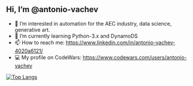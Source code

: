 ## Hi, I’m @antonio-vachev
- 👀 I’m interested in automation for the AEC industry, data science, generative art.
- 🌱 I’m currently learning Python-3.x and DynamoDS
- 📫 How to reach me: https://www.linkedin.com/in/antonio-vachev-4020a6121/
- 💻 My profile on CodeWars: https://www.codewars.com/users/antonio-vachev



[![Top Langs](https://github-readme-stats.vercel.app/api/top-langs/?username=antonio-vachev&layout=compact)](https://github.com/antonio-vachev/github-readme-stats)
<!---
antonio-vachev/antonio-vachev is a ✨ special ✨ repository because its `README.md` (this file) appears on your GitHub profile.
You can click the Preview link to take a look at your changes.
--->
